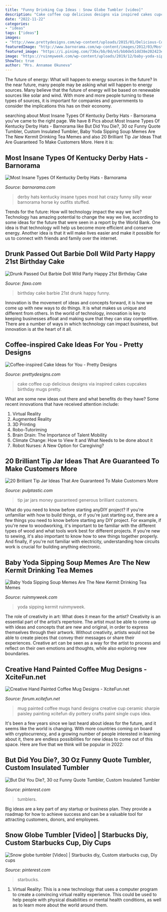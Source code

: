 ```yaml
---
title: "Funny Drinking Cup Ideas : Snow Globe Tumbler [video]"
description: "Cake coffee cup delicious designs via inspired cakes cupcakes birthday mugs pretty"
date: "2022-11-22"
categories:
- "ideas"
tags: ["ideas"]
images:
- "http://www.prettydesigns.com/wp-content/uploads/2015/01/Delicious-Coffee-Cup-Cake.jpg"
featuredImage: "http://www.barnorama.com/wp-content/images/2012/03/Most-Insane-Types-Kentucky-Derby-Hats/17-Most-Insane-Types-Kentucky-Derby-Hats.jpg"
featured_image: "https://i.pinimg.com/736x/bb/0d/e5/bb0de51dd38e202423e1dc45d2ba0236.jpg"
image: "https://ruinmyweek.com/wp-content/uploads/2019/12/baby-yoda-sipping-soup-memes-5-768x917.png"
ShowToc: true
author: "Mrs. Annamae Okuneva"
---
```



The future of energy: What will happen to energy sources in the future?
In the near future, many people may be asking what will happen to energy sources. Many believe that the future of energy will be based on renewable sources like solar and wind. With more and more people turning to these types of sources, it is important for companies and governments to consider the implications this has on their economy.

	

		
searching about Most Insane Types Of Kentucky Derby Hats - Barnorama you've came to the right page. We have 8 Pics about Most Insane Types Of Kentucky Derby Hats - Barnorama like But Did You Die?, 30 oz Funny Quote Tumbler, Custom Insulated Tumbler, Baby Yoda Sipping Soup Memes Are The New Kermit Drinking Tea Memes and also 20 Brilliant Tip Jar Ideas That Are Guaranteed To Make Customers More. Here it is:
		
    
## Most Insane Types Of Kentucky Derby Hats - Barnorama

<img loading=lazy src="http://www.barnorama.com/wp-content/images/2012/03/Most-Insane-Types-Kentucky-Derby-Hats/17-Most-Insane-Types-Kentucky-Derby-Hats.jpg" onerror="this.onerror=null;this.src='https://tse1.mm.bing.net/th?id=OIP.6WJA6TQBsB7-nO_qtLjQ8wHaLH&amp;pid=15.1';" alt="Most Insane Types Of Kentucky Derby Hats - Barnorama">

_Source: barnorama.com_

>derby hats kentucky insane types most hat crazy funny silly wear barnorama horse ky outfits stuffed. 

	

Trends for the future: How will technology impact the way we live?
Technology has amazing potential to change the way we live, according to some ideas for the future that were seen in a report by the World Bank. One idea is that technology will help us become more efficient and conserve energy. Another idea is that it will make lives easier and make it possible for us to connect with friends and family over the internet.

    
## Drunk Passed Out Barbie Doll Wild Party Happy 21st Birthday Cake

<img loading=lazy src="https://d28mt5n9lkji5m.cloudfront.net/i/Vl9zTSZSp3.jpg" onerror="this.onerror=null;this.src='https://tse4.mm.bing.net/th?id=OIP.0OkR9OLJ3k6QP5d50sCgkQHaJ4&amp;pid=15.1';" alt="Drunk Passed Out Barbie Doll Wild Party Happy 21st Birthday Cake">

_Source: faxo.com_

>birthday cake barbie 21st drunk happy funny. 

	

Innovation is the movement of ideas and concepts forward, it is how we come up with new ways to do things. It is what makes us unique and different from others. In the world of technology, innovation is key to keeping businesses afloat and making sure that they can stay competitive. There are a number of ways in which technology can impact business, but innovation is at the heart of it all.

    
## Coffee-inspired Cake Ideas For You - Pretty Designs

<img loading=lazy src="http://www.prettydesigns.com/wp-content/uploads/2015/01/Delicious-Coffee-Cup-Cake.jpg" onerror="this.onerror=null;this.src='https://tse4.mm.bing.net/th?id=OIP.w4xI5t7u7Vxd0AJtCzmg_AHaJ3&amp;pid=15.1';" alt="Coffee-inspired Cake Ideas for You - Pretty Designs">

_Source: prettydesigns.com_

>cake coffee cup delicious designs via inspired cakes cupcakes birthday mugs pretty. 

	

What are some new ideas out there and what benefits do they have?
Some recent innovations that have received attention include: 
1. Virtual Reality 
2. Augmented Reality 
3. 3D Printing 
4. Robo-Tutoriming 
5. Brain Drain: The Importance of Talent Mobility 
6. Climate Change: How to View It and What Needs to be done about it 
7. Robot Nurses: A New Option for Caregiving?

    
## 20 Brilliant Tip Jar Ideas That Are Guaranteed To Make Customers More

<img loading=lazy src="https://i2.wp.com/pulptastic.com/wp-content/uploads/2014/07/these-tip-jars-will-definitely-get-money-21.jpg?resize=550%2C733" onerror="this.onerror=null;this.src='https://tse2.mm.bing.net/th?id=OIP.I7v0MfTiuPYWa6Odf9895AHaJ3&amp;pid=15.1';" alt="20 Brilliant Tip Jar Ideas That Are Guaranteed To Make Customers More">

_Source: pulptastic.com_

>tip jar jars money guaranteed generous brilliant customers. 

	

What do you need to know before starting anyDIY project?
If you're unfamiliar with how to build things, or if you're just starting out, there are a few things you need to know before starting any DIY project. For example, if you're new to woodworking, it's important to be familiar with the different types of wood and what tools work best for different projects. If you're new to sewing, it's also important to know how to sew things together properly. And finally, if you're not familiar with electricity, understanding how circuits work is crucial for building anything electronic.

    
## Baby Yoda Sipping Soup Memes Are The New Kermit Drinking Tea Memes

<img loading=lazy src="https://ruinmyweek.com/wp-content/uploads/2019/12/baby-yoda-sipping-soup-memes-5-768x917.png" onerror="this.onerror=null;this.src='https://tse4.mm.bing.net/th?id=OIP.W88lyzVGwW631g9UVYEHFgHaI1&amp;pid=15.1';" alt="Baby Yoda Sipping Soup Memes Are The New Kermit Drinking Tea Memes">

_Source: ruinmyweek.com_

>yoda sipping kermit ruinmyweek. 

	

The role of creativity in art: What does it mean for the artist?
Creativity is an essential part of the artist’s repertoire. The artist must be able to come up with ideas and concepts that are new and original, in order to express themselves through their artwork. Without creativity, artists would not be able to create pieces that convey their messages or share their experiences. Creative art can be seen as a way for the artist to process and reflect on their own emotions and thoughts, while also exploring new boundaries.

    
## Creative Hand Painted Coffee Mug Designs - XciteFun.net

<img loading=lazy src="https://img.xcitefun.net/users/2014/11/365681,xcitefun-coffee-mug-designs-12.jpg" onerror="this.onerror=null;this.src='https://tse4.mm.bing.net/th?id=OIP.w7GSdCZwORtLTaDHd9_7-QHaFj&amp;pid=15.1';" alt="Creative Hand Painted Coffee Mug Designs - XciteFun.net">

_Source: forum.xcitefun.net_

>mug painted coffee mugs hand designs creative cup ceramic sharpie paisley painting xcitefun diy pottery crafts paint single cups idea. 

	

It's been a few years since we last heard about ideas for the future, and it seems like the world is changing. With more countries coming on board with cryptocurrency, and a growing number of people interested in learning about it, there are endless possibilities for new ideas to come out of this space. Here are five that we think will be popular in 2022: 

    
## But Did You Die?, 30 Oz Funny Quote Tumbler, Custom Insulated Tumbler

<img loading=lazy src="https://i.pinimg.com/736x/00/01/8d/00018d3d77eb67e8559ac1533ab5bae5.jpg" onerror="this.onerror=null;this.src='https://tse4.mm.bing.net/th?id=OIP.o4LOWSVSgdzXT7D09BZrHQHaJ3&amp;pid=15.1';" alt="But Did You Die?, 30 oz Funny Quote Tumbler, Custom Insulated Tumbler">

_Source: pinterest.com_

>tumblers. 

	

Big ideas are a key part of any startup or business plan. They provide a roadmap for how to achieve success and can be a valuable tool for attracting customers, donors, and employees.

    
## Snow Globe Tumbler [Video] | Starbucks Diy, Custom Starbucks Cup, Diy Cups

<img loading=lazy src="https://i.pinimg.com/736x/bb/0d/e5/bb0de51dd38e202423e1dc45d2ba0236.jpg" onerror="this.onerror=null;this.src='https://tse1.mm.bing.net/th?id=OIP.rAT6YEI4_O4NqVPgaURzqAHaN6&amp;pid=15.1';" alt="Snow globe tumbler [Video] | Starbucks diy, Custom starbucks cup, Diy cups">

_Source: pinterest.com_

>starbucks. 

	

1. Virtual Reality: This is a new technology that uses a computer program to create a convincing virtual reality experience. This could be used to help people with physical disabilities or mental health conditions, as well as to learn more about the world around them. 

